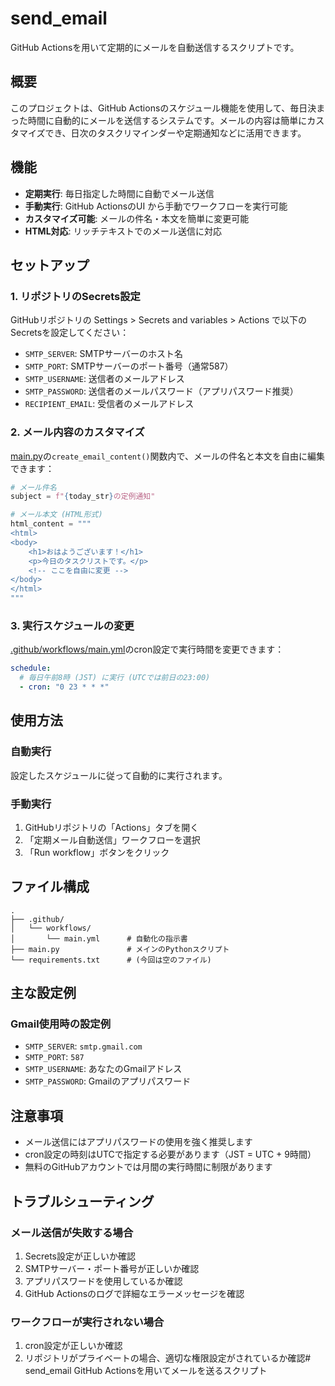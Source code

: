 # send_email

GitHub Actionsを用いて定期的にメールを自動送信するスクリプトです。

## 概要

このプロジェクトは、GitHub Actionsのスケジュール機能を使用して、毎日決まった時間に自動的にメールを送信するシステムです。メールの内容は簡単にカスタマイズでき、日次のタスクリマインダーや定期通知などに活用できます。

## 機能

- **定期実行**: 毎日指定した時間に自動でメール送信
- **手動実行**: GitHub ActionsのUI から手動でワークフローを実行可能
- **カスタマイズ可能**: メールの件名・本文を簡単に変更可能
- **HTML対応**: リッチテキストでのメール送信に対応

## セットアップ

### 1. リポジトリのSecrets設定

GitHubリポジトリの Settings > Secrets and variables > Actions で以下のSecretsを設定してください：

- `SMTP_SERVER`: SMTPサーバーのホスト名
- `SMTP_PORT`: SMTPサーバーのポート番号（通常587）
- `SMTP_USERNAME`: 送信者のメールアドレス
- `SMTP_PASSWORD`: 送信者のメールパスワード（アプリパスワード推奨）
- `RECIPIENT_EMAIL`: 受信者のメールアドレス

### 2. メール内容のカスタマイズ

[main.py](main.py)の`create_email_content()`関数内で、メールの件名と本文を自由に編集できます：

```py
# メール件名
subject = f"{today_str}の定例通知"

# メール本文 (HTML形式)
html_content = """
<html>
<body>
    <h1>おはようございます！</h1>
    <p>今日のタスクリストです。</p>
    <!-- ここを自由に変更 -->
</body>
</html>
"""
```

### 3. 実行スケジュールの変更

[.github/workflows/main.yml](.github/workflows/main.yml)のcron設定で実行時間を変更できます：

```yml
schedule:
  # 毎日午前8時 (JST) に実行 (UTCでは前日の23:00)
  - cron: "0 23 * * *"
```

## 使用方法

### 自動実行
設定したスケジュールに従って自動的に実行されます。

### 手動実行
1. GitHubリポジトリの「Actions」タブを開く
2. 「定期メール自動送信」ワークフローを選択
3. 「Run workflow」ボタンをクリック

## ファイル構成

```
.
├── .github/
│   └── workflows/
│       └── main.yml      # 自動化の指示書
├── main.py               # メインのPythonスクリプト
└── requirements.txt      # (今回は空のファイル)
```

## 主な設定例

### Gmail使用時の設定例
- `SMTP_SERVER`: `smtp.gmail.com`
- `SMTP_PORT`: `587`
- `SMTP_USERNAME`: あなたのGmailアドレス
- `SMTP_PASSWORD`: Gmailのアプリパスワード

## 注意事項

- メール送信にはアプリパスワードの使用を強く推奨します
- cron設定の時刻はUTCで指定する必要があります（JST = UTC + 9時間）
- 無料のGitHubアカウントでは月間の実行時間に制限があります

## トラブルシューティング

### メール送信が失敗する場合
1. Secrets設定が正しいか確認
2. SMTPサーバー・ポート番号が正しいか確認
3. アプリパスワードを使用しているか確認
4. GitHub Actionsのログで詳細なエラーメッセージを確認

### ワークフローが実行されない場合
1. cron設定が正しいか確認
2. リポジトリがプライベートの場合、適切な権限設定がされているか確認# send_email
GitHub Actionsを用いてメールを送るスクリプト
